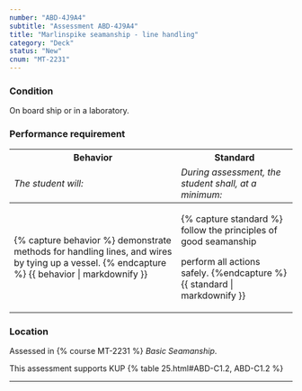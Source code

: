 ```yaml
---
number: "ABD-4J9A4"
subtitle: "Assessment ABD-4J9A4"
title: "Marlinspike seamanship - line handling"
category: "Deck"
status: "New"
cnum: "MT-2231"
---
```

### Condition

On board ship or in a laboratory.

### Performance requirement 

<table width='100%' class='Guidelines'>
 <thead>
 <tr>
     <th class='thirty'>Behavior</th>
     <th class='seventy'>Standard</th>
 </tr>
 <tr>
     <td><em>The student will:</em></td>
     <td><em>During assessment, the student shall, at a minimum:</em></td>
 </tr>
 </thead>
 <tbody>
 

<tr><td>

{% capture behavior %}
demonstrate methods for handling lines, and wires by tying up a vessel.
{% endcapture %}
{{ behavior | markdownify }}

</td><td>

{% capture standard %}
follow the principles of good seamanship

perform all actions safely.
{%endcapture %}
{{ standard | markdownify }}

</td></tr>



 </tbody>
 </table>

### Location

Assessed in  {% course  MT-2231 %}  *Basic Seamanship*.

This assessment supports KUP {% table 25.html#ABD-C1.2, ABD-C1.2 %}

***


